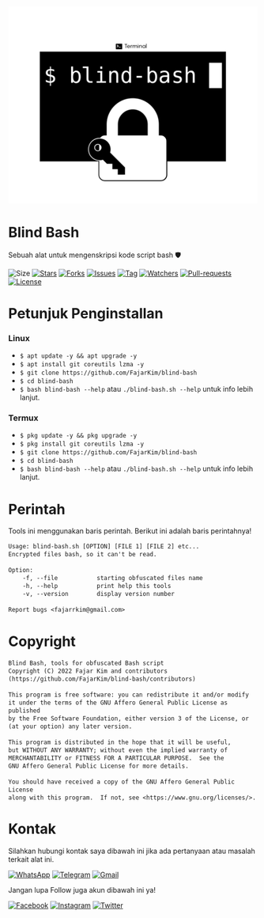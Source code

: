![Logo](https://raw.githubusercontent.com/FajarKim/blind-bash/master/images/logo.png)

# Blind Bash
Sebuah alat untuk mengenskripsi kode script bash 🛡️

![Size](https://img.shields.io/github/languages/code-size/FajarKim/blind-bash?label=Blind%20Bash&style=flat-square&logo=github)
[![Stars](https://img.shields.io/github/stars/FajarKim/blind-bash?label=Star&style=flat-square&color=red)](https://github.com/FajarKim/blind-bash/stargazers/)
[![Forks](https://img.shields.io/github/forks/FajarKim/blind-bash?label=Fork&style=flat-square&color=orange)](https://github.com/FajarKim/blind-bash/network/members/)
[![Issues](https://img.shields.io/github/issues/FajarKim/blind-bash?label=Issue&style=flat-square&color=blueviolet)](https://github.com/FajarKim/blind-bash/issues/)
[![Tag](https://img.shields.io/github/tag/FajarKim/blind-bash?label=Tag&style=flat-square&color=green)](https://github.com/FajarKim/blind-bash/tags/)
[![Watchers](https://img.shields.io/github/watchers/FajarKim/blind-bash?label=Watch&style=flat-square&color=01ffd1)](https://github.com/FajarKim/blind-bash/watchers/)
[![Pull-requests](https://img.shields.io/github/issues-pr/FajarKim/blind-bash?label=Pull%20requests&style=flat-square&color=0000ff)](https://github.com/FajarKim/blind-bash/pull/)
[![License](https://img.shields.io/github/license/FajarKim/blind-bash?label=License&logo=gnu&style=flat-square)](https://www.gnu.org/licenses/agpl-3.0.html)

# Petunjuk Penginstallan
### Linux
* `$ apt update -y && apt upgrade -y`
* `$ apt install git coreutils lzma -y`
* `$ git clone https://github.com/FajarKim/blind-bash`
* `$ cd blind-bash`
* `$ bash blind-bash --help` atau `./blind-bash.sh --help` untuk info lebih lanjut.

### Termux
* `$ pkg update -y && pkg upgrade -y`
* `$ pkg install git coreutils lzma -y`
* `$ git clone https://github.com/FajarKim/blind-bash`
* `$ cd blind-bash`
* `$ bash blind-bash --help` atau `./blind-bash.sh --help` untuk info lebih lanjut.

# Perintah
Tools ini menggunakan baris perintah. Berikut ini adalah baris perintahnya!
```text
Usage: blind-bash.sh [OPTION] [FILE 1] [FILE 2] etc...
Encrypted files bash, so it can't be read.

Option:
    -f, --file           starting obfuscated files name
    -h, --help           print help this tools
    -v, --version        display version number

Report bugs <fajarrkim@gmail.com>
```

# Copyright
```text
Blind Bash, tools for obfuscated Bash script
Copyright (C) 2022 Fajar Kim and contributors (https://github.com/FajarKim/blind-bash/contributors)

This program is free software: you can redistribute it and/or modify
it under the terms of the GNU Affero General Public License as published
by the Free Software Foundation, either version 3 of the License, or
(at your option) any later version.

This program is distributed in the hope that it will be useful,
but WITHOUT ANY WARRANTY; without even the implied warranty of
MERCHANTABILITY or FITNESS FOR A PARTICULAR PURPOSE.  See the
GNU Affero General Public License for more details.

You should have received a copy of the GNU Affero General Public License
along with this program.  If not, see <https://www.gnu.org/licenses/>.
```

# Kontak
Silahkan hubungi kontak saya dibawah ini jika ada pertanyaan atau masalah terkait alat ini.

[![WhatsApp](https://img.shields.io/badge/WhatsApp-grey?style=plastic&color=202a33&logo=whatsapp)](https://wa.me/6285659850910?text=Hi) 
[![Telegram](https://img.shields.io/badge/Telegram-grey?style=plastic&color=202a33&logo=telegram)](https://t.me/FajarThea) 
[![Gmail](https://img.shields.io/badge/E%20Mail-grey?style=plastic&color=202a33&logo=gmail)](mailto:fajarrkim@gmail.com) 

Jangan lupa Follow juga akun dibawah ini ya!

[![Facebook](https://img.shields.io/badge/Facebook-grey?style=plastic&color=202a33&logo=facebook)](https://www.facebook.com/profile.php?id=100071979099290) 
[![Instagram](https://img.shields.io/badge/Instagram-grey?style=plastic&color=202a33&logo=instagram)](https://instagram.com/fajarkim_)
[![Twitter](https://img.shields.io/badge/Twitter-grey?style=plastic&color=202a33&logo=twitter)](https://twitter.com/fajarkim_)
